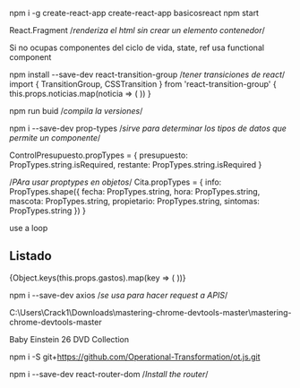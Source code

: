 npm i -g create-react-app
create-react-app basicosreact
npm start

React.Fragment /*renderiza el html sin crear un elemento contenedor*/

Si no ocupas componentes del ciclo de vida, state, ref usa functional component


npm install --save-dev react-transition-group /*tener transiciones de react*/
import { TransitionGroup, CSSTransition } from 'react-transition-group'
 <TransitionGroup>
          {
            this.props.noticias.map(noticia => (
              <CSSTransition
                key={noticia.url}
                classNames="fade"
                timeout={500}
              >
                <Noticia
                  noticia={noticia}
                />
              </CSSTransition>
            ))
          }
        </TransitionGroup>



npm run buid /*compila la versiones*/


 npm i --save-dev prop-types /*sirve para determinar los tipos de datos que permite un componente*/

ControlPresupuesto.propTypes = {
  presupuesto: PropTypes.string.isRequired,
  restante: PropTypes.string.isRequired
}

/*PAra usar proptypes en objetos*/
Cita.propTypes = {
  info: PropTypes.shape({
    fecha: PropTypes.string,
    hora: PropTypes.string,
    mascota: PropTypes.string,
    propietario: PropTypes.string,
    sintomas: PropTypes.string
  })
}

use a loop
<div className="gastos-realizados">
        <h2>Listado</h2>
        {Object.keys(this.props.gastos).map(key => (
          <Gasto
            key={key}
            gastos={this.props.gastos[key]}
          />
        ))}
      </div>


npm i --save-dev axios /*se usa para hacer request a APIS*/

C:\Users\Crack1\Downloads\mastering-chrome-devtools-master\mastering-chrome-devtools-master

Baby Einstein 26 DVD Collection 



npm i -S git+https://github.com/Operational-Transformation/ot.js.git

npm i --save-dev react-router-dom /*Install the router*/
